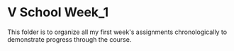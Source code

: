 V School Week_1  
====================

This folder is to organize all my first week's assignments chronologically to demonstrate progress through the course.